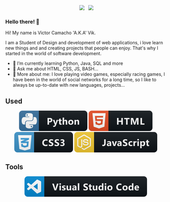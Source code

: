 <p align='center'>
</a>&nbsp;&nbsp;   
<a href="https://twitter.com/ViiKz_"><img height="64" src="https://cdn4.iconfinder.com/data/icons/social-media-icons-the-circle-set/48/twitter_circle-512.png"></a>&nbsp;&nbsp;
<a href="https://instagram.com/vxctor.cg"><img height="64" src="https://cdn4.iconfinder.com/data/icons/social-messaging-ui-color-shapes-2-free/128/social-instagram-new-circle-256.png"></a>&nbsp;&nbsp;
</p>  

### Hello there! 👋

Hi! My name is Victor Camacho 'A.K.A' Vik.

I am a Student of Design and development of web applications, i love learn new things and and creating projects that people can enjoy. That's why I started in the world of software development.

- 🌱 I’m currently learning Python, Java, SQL and more
- 💬 Ask me about HTML, CSS, JS, BASH...
- 👾 More about me: I love playing video games, especially racing games, I have been in the world of social networks for a long time, so I like to always be up-to-date with new languages, projects...

## Used

   <p align="center">
      <img src="https://github.com/MikeCodesDotNET/ColoredBadges/blob/master/svg/dev/languages/python.svg" />
      <img src="https://github.com/MikeCodesDotNET/ColoredBadges/blob/master/svg/dev/languages/html.svg" />
      <img src="https://github.com/MikeCodesDotNET/ColoredBadges/blob/master/svg/dev/languages/css3.svg" />
      <img src="https://github.com/MikeCodesDotNET/ColoredBadges/blob/master/svg/dev/languages/js.svg" />
   </p>  
   
## Tools

   <p align="center">
      <img src="https://github.com/MikeCodesDotNET/ColoredBadges/blob/master/svg/dev/tools/visualstudio_code.svg" />
   </p>
